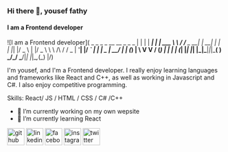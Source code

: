### Hi there 👋, yousef fathy
#### I am a Frontend developer
![I am a Frontend developer](  _   _      _ _         __        __         _     _ _
                              | | | | ___| | | ___    \ \      / /__  _ __| | __| | |
                              | |_| |/ _ \ | |/ _ \    \ \ /\ / / _ \| '__| |/ _` | |
                              |  _  |  __/ | | (_) |    \ V  V / (_) | |  | | (_| |_|
                              |_| |_|\___|_|_|\___( )    \_/\_/ \___/|_|  |_|\__,_(_) |/)


I'm yousef, and I'm a Frontend developer. I really enjoy learning languages and frameworks like React and C++, as well as working in Javascript and C#. I also enjoy competitive programming.

Skills: React/ JS / HTML / CSS / C# /C++

- 🔭 I’m currently working on my own wepsite 
- 🌱 I’m currently learning React 

[<img src='https://cdn.jsdelivr.net/npm/simple-icons@3.0.1/icons/github.svg' alt='github' height='40'>](https://github.com/youseffathy110)  [<img src='https://cdn.jsdelivr.net/npm/simple-icons@3.0.1/icons/linkedin.svg' alt='linkedin' height='40'>](https://www.linkedin.com/in/https://www.linkedin.com/in/youssef-fathy-6215b2232//)  [<img src='https://cdn.jsdelivr.net/npm/simple-icons@3.0.1/icons/facebook.svg' alt='facebook' height='40'>](https://www.facebook.com/https://www.facebook.com/youssef.fathy.3994/)  [<img src='https://cdn.jsdelivr.net/npm/simple-icons@3.0.1/icons/instagram.svg' alt='instagram' height='40'>](https://www.instagram.com/https://www.instagram.com/yousse_fathy//)  [<img src='https://cdn.jsdelivr.net/npm/simple-icons@3.0.1/icons/twitter.svg' alt='twitter' height='40'>](https://twitter.com/https://twitter.com/yousef52590383)  

